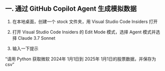 ## **一. 通过 GitHub Copilot Agent 生成模拟数据**

1. 在本地桌面，创建一个 stock 文件夹，用 Visual Studio Code Insiders 打开

2. 打开 Visual Studio Code Insiders 的 Edit Mode 模式，选择 Agent 模式并选择 Claude 3.7 Sonnet

3. 输入一下提示

“请用 Python 获取微软 2024年 1月1日到 2025年 1月1日的股票数据，并保存为 csv”

